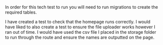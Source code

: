 In order for this tech test to run you will need to run migrations to create the required tables.

I have created a test to check that the homepage runs correctly. I would have liked to also create
a test to ensure the file uploader works however I ran out of time.
 I would have used the csv file I placed in the storage folder to run through the route and ensure the names are outputted on the page.


